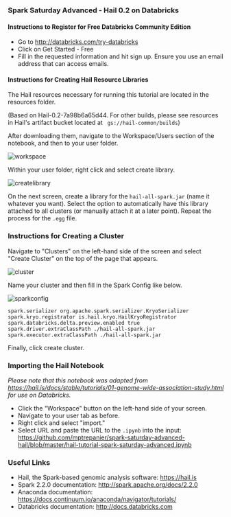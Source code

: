 ### Spark Saturday Advanced - Hail 0.2 on Databricks

#### Instructions to Register for Free Databricks Community Edition

* Go to http://databricks.com/try-databricks
* Click on Get Started - Free
* Fill in the requested information and hit sign up. Ensure you use an email address that can access emails.

#### Instructions for Creating Hail Resource Libraries

The Hail resources necessary for running this tutorial are located in the resources folder. 

(Based on Hail-0.2-7a98b6a65d44. For other builds, please see resources in Hail's artifact bucket located at ` gs://hail-common/builds`)

After downloading them, navigate to the Workspace/Users section of the notebook, and then to your user folder.

![workspace](https://raw.githubusercontent.com/mptrepanier/spark-saturday-advanced-hail/master/readme-images/workspace.PNG)

Within your user folder, right click and select create library.

![createlibrary](https://raw.githubusercontent.com/mptrepanier/spark-saturday-advanced-hail/master/readme-images/createlibrary.PNG)

On the next screen, create a library for the `hail-all-spark.jar` (name it whatever you want). Select the option to automatically have this library attached to all clusters (or manually attach it at a later point). Repeat the process for the `.egg` file. 

### Instructions for Creating a Cluster

Navigate to "Clusters" on the left-hand side of the screen and select "Create Cluster" on the top of the page that appears.

![cluster](https://raw.githubusercontent.com/mptrepanier/spark-saturday-advanced-hail/master/readme-images/cluster.PNG)

Name your cluster and then fill in the Spark Config like below.

![sparkconfig](https://raw.githubusercontent.com/mptrepanier/spark-saturday-advanced-hail/master/readme-images/sparkconfig.PNG)

```
spark.serializer org.apache.spark.serializer.KryoSerializer
spark.kryo.registrator is.hail.kryo.HailKryoRegistrator
spark.databricks.delta.preview.enabled true
spark.driver.extraClassPath ./hail-all-spark.jar
spark.executor.extraClassPath ./hail-all-spark.jar
```

Finally, click create cluster.

### Importing the Hail Notebook

*Please note that this notebook was adapted from https://hail.is/docs/stable/tutorials/01-genome-wide-association-study.html for use on Databricks.*

* Click the "Workspace" button on the left-hand side of your screen.
* Navigate to your user tab as before.
* Right click and select "import."
* Select URL and paste the URL to the `.ipynb` into the input: https://github.com/mptrepanier/spark-saturday-advanced-hail/blob/master/hail-tutorial-spark-saturday-advanced.ipynb

### Useful Links

* Hail, the Spark-based genomic analysis software: https://hail.is
* Spark 2.2.0 documentation: http://spark.apache.org/docs/2.2.0
* Anaconda documentation: https://docs.continuum.io/anaconda/navigator/tutorials/
* Databricks documentation: http://docs.databricks.com
